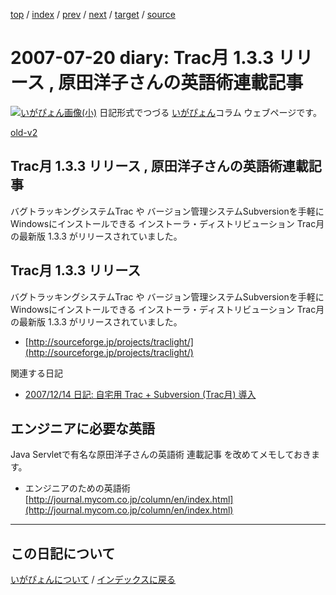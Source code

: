 [top](https://igapyon.github.io/diary/) 
 / [index](https://igapyon.github.io/diary/2007/index.html) 
 / [prev](https://igapyon.github.io/diary/2007/ig070718.html) 
 / [next](https://igapyon.github.io/diary/2007/ig070728.html) 
 / [target](https://igapyon.github.io/diary/2007/ig070720.html) 
 / [source](https://github.com/igapyon/diary/blob/gh-pages/2007/ig070720.html.src.md) 

2007-07-20 diary: Trac月 1.3.3 リリース , 原田洋子さんの英語術連載記事
=====================================================================================================
[![いがぴょん画像(小)](https://igapyon.github.io/diary/images/iga200306s.jpg "いがぴょん")](https://igapyon.github.io/diary/memo/memoigapyon.html) 日記形式でつづる [いがぴょん](https://igapyon.github.io/diary/memo/memoigapyon.html)コラム ウェブページです。

[old-v2](ig070720-orig.html)

## Trac月 1.3.3 リリース , 原田洋子さんの英語術連載記事

バグトラッキングシステムTrac や バージョン管理システムSubversionを手軽に Windowsにインストールできる インストーラ・ディストリビューション Trac月 の最新版 1.3.3 がリリースされていました。


## Trac月 1.3.3 リリース

バグトラッキングシステムTrac や バージョン管理システムSubversionを手軽に Windowsにインストールできる インストーラ・ディストリビューション
Trac月 の最新版 1.3.3 がリリースされていました。

* [http://sourceforge.jp/projects/traclight/](http://sourceforge.jp/projects/traclight/)

関連する日記

* [2007/12/14 日記: 自宅用 Trac + Subversion (Trac月) 導入](ig071214.html)

## エンジニアに必要な英語

Java Servletで有名な原田洋子さんの英語術 連載記事 を改めてメモしておきます。

* エンジニアのための英語術
  [http://journal.mycom.co.jp/column/en/index.html](http://journal.mycom.co.jp/column/en/index.html)

----------------------------------------------------------------------------------------------------

## この日記について
[いがぴょんについて](https://igapyon.github.io/diary/memo/memoigapyon.html) / [インデックスに戻る](https://igapyon.github.io/diary/idxall.html)
